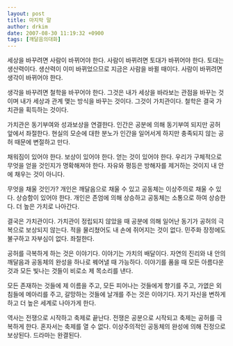 ```yaml
---
layout: post
title: 마지막 말
author: drkim
date: 2007-08-30 11:19:32 +0900
tags: [깨달음의대화]
---
```

세상을 바꾸려면 사람이 바뀌어야 한다. 사람이 바뀌려면 토대가 바뀌어야 한다. 토대는 생산력이다. 생산력이 이미 바뀌었으므로 지금은 사람을 바뀔 때이다. 사람이 바뀌려면 생각이 바뀌어야 한다. 

생각을 바꾸려면 철학을 바꾸어야 한다. 그것은 내가 세상을 바라보는 관점을 바꾸는 것이며 내가 세상과 관계 맺는 방식을 바꾸는 것이다. 그것이 가치관이다. 철학은 결국 가치관을 획득하는 것이다. 

가치관은 동기부여와 성과보상을 연결한다. 인간은 공분에 의해 동기부여 되지만 공허 앞에서 좌절한다. 현실의 모순에 대한 분노가 인간을 일어서게 하지만 충족되지 않는 공허 때문에 변절하고 만다.

채워짐이 있어야 한다. 보상이 있어야 한다. 얻는 것이 있어야 한다. 우리가 구체적으로 무엇을 얻을 것인지가 명확해져야 한다. 자유와 평등은 방해자를 제거하는 것이지 내 안에 채우는 것이 아니다.

무엇을 채울 것인가? 개인은 깨달음으로 채울 수 있고 공동체는 이상주의로 채울 수 있다. 상승함이 있어야 한다. 개인은 존엄에 의해 상승하고 공동체는 소통으로 하여 상승한다. 더 높은 가치로 나아간다. 

결국은 가치관이다. 가치관이 정립되지 않았을 때 공분에 의해 일어난 동기가 공허의 극복으로 보상되지 않는다. 적을 물리쳤어도 내 손에 쥐어지는 것이 없다. 민주화 장정에도 불구하고 자부심이 없다. 좌절한다. 

공허를 극복하게 하는 것은 이야기다. 이야기는 가치의 배달이다. 자연의 진리와 내 안의 깨달음과 공동체의 완성을 하나로 꿰어낼 때 가능하다. 이야기를 품을 때 모든 아름다운 것과 모든 빛나는 것들이 비로소 제 목소리를 낸다. 

모든 존재하는 것들에 제 이름을 주고, 모든 피어나는 것들에게 향기를 주고, 가엾은 외침들에 메아리를 주고, 갈망하는 것들에 날개를 주는 것은 이야기다. 자기 자신을 변하게 하고 더 높은 세계로 나아가게 한다.

역사는 전쟁으로 시작하고 축제로 끝난다. 전쟁은 공분으로 시작되고 축제는 공허를 극복하게 한다. 혼자서는 축제를 열 수 없다. 이상주의적인 공동체의 완성에 의해 진정으로 보상된다. 드라마는 완결된다.